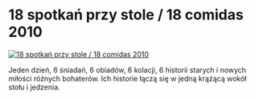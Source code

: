 18 spotkań przy stole / 18 comidas 2010 
=============
[![18 spotkań przy stole / 18 comidas 2010 ](http://vidos.pl/images/player.gif)](http://vidos.pl/18-spotkan-przy-stole-18-comidas-2010)

 Jeden dzień, 6 śniadań, 6 obiadów, 6 kolacji, 6 historii starych i nowych miłości różnych bohaterów. Ich historie łączą się w jedną krążącą wokół stołu i jedzenia.
